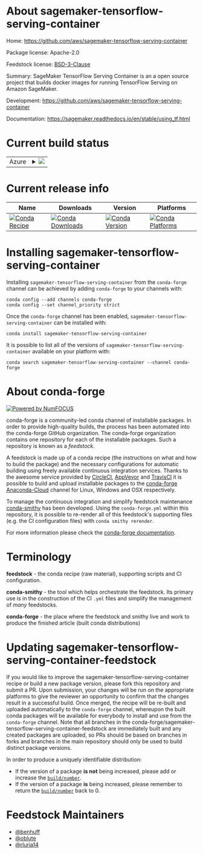 About sagemaker-tensorflow-serving-container
============================================

Home: https://github.com/aws/sagemaker-tensorflow-serving-container

Package license: Apache-2.0

Feedstock license: [BSD-3-Clause](https://github.com/conda-forge/sagemaker-tensorflow-serving-container-feedstock/blob/master/LICENSE.txt)

Summary: SageMaker TensorFlow Serving Container is an a open source project that builds docker images for running TensorFlow Serving on Amazon SageMaker.

Development: https://github.com/aws/sagemaker-tensorflow-serving-container

Documentation: https://sagemaker.readthedocs.io/en/stable/using_tf.html

Current build status
====================


<table>
    
  <tr>
    <td>Azure</td>
    <td>
      <details>
        <summary>
          <a href="https://dev.azure.com/conda-forge/feedstock-builds/_build/latest?definitionId=8635&branchName=master">
            <img src="https://dev.azure.com/conda-forge/feedstock-builds/_apis/build/status/sagemaker-tensorflow-serving-container-feedstock?branchName=master">
          </a>
        </summary>
        <table>
          <thead><tr><th>Variant</th><th>Status</th></tr></thead>
          <tbody><tr>
              <td>linux_64_python3.6.____73_pypy</td>
              <td>
                <a href="https://dev.azure.com/conda-forge/feedstock-builds/_build/latest?definitionId=8635&branchName=master">
                  <img src="https://dev.azure.com/conda-forge/feedstock-builds/_apis/build/status/sagemaker-tensorflow-serving-container-feedstock?branchName=master&jobName=linux&configuration=linux_64_python3.6.____73_pypy" alt="variant">
                </a>
              </td>
            </tr><tr>
              <td>linux_64_python3.6.____cpython</td>
              <td>
                <a href="https://dev.azure.com/conda-forge/feedstock-builds/_build/latest?definitionId=8635&branchName=master">
                  <img src="https://dev.azure.com/conda-forge/feedstock-builds/_apis/build/status/sagemaker-tensorflow-serving-container-feedstock?branchName=master&jobName=linux&configuration=linux_64_python3.6.____cpython" alt="variant">
                </a>
              </td>
            </tr><tr>
              <td>linux_64_python3.7.____73_pypy</td>
              <td>
                <a href="https://dev.azure.com/conda-forge/feedstock-builds/_build/latest?definitionId=8635&branchName=master">
                  <img src="https://dev.azure.com/conda-forge/feedstock-builds/_apis/build/status/sagemaker-tensorflow-serving-container-feedstock?branchName=master&jobName=linux&configuration=linux_64_python3.7.____73_pypy" alt="variant">
                </a>
              </td>
            </tr><tr>
              <td>linux_64_python3.7.____cpython</td>
              <td>
                <a href="https://dev.azure.com/conda-forge/feedstock-builds/_build/latest?definitionId=8635&branchName=master">
                  <img src="https://dev.azure.com/conda-forge/feedstock-builds/_apis/build/status/sagemaker-tensorflow-serving-container-feedstock?branchName=master&jobName=linux&configuration=linux_64_python3.7.____cpython" alt="variant">
                </a>
              </td>
            </tr><tr>
              <td>linux_64_python3.8.____cpython</td>
              <td>
                <a href="https://dev.azure.com/conda-forge/feedstock-builds/_build/latest?definitionId=8635&branchName=master">
                  <img src="https://dev.azure.com/conda-forge/feedstock-builds/_apis/build/status/sagemaker-tensorflow-serving-container-feedstock?branchName=master&jobName=linux&configuration=linux_64_python3.8.____cpython" alt="variant">
                </a>
              </td>
            </tr><tr>
              <td>linux_64_python3.9.____cpython</td>
              <td>
                <a href="https://dev.azure.com/conda-forge/feedstock-builds/_build/latest?definitionId=8635&branchName=master">
                  <img src="https://dev.azure.com/conda-forge/feedstock-builds/_apis/build/status/sagemaker-tensorflow-serving-container-feedstock?branchName=master&jobName=linux&configuration=linux_64_python3.9.____cpython" alt="variant">
                </a>
              </td>
            </tr><tr>
              <td>osx_64_python3.6.____73_pypy</td>
              <td>
                <a href="https://dev.azure.com/conda-forge/feedstock-builds/_build/latest?definitionId=8635&branchName=master">
                  <img src="https://dev.azure.com/conda-forge/feedstock-builds/_apis/build/status/sagemaker-tensorflow-serving-container-feedstock?branchName=master&jobName=osx&configuration=osx_64_python3.6.____73_pypy" alt="variant">
                </a>
              </td>
            </tr><tr>
              <td>osx_64_python3.6.____cpython</td>
              <td>
                <a href="https://dev.azure.com/conda-forge/feedstock-builds/_build/latest?definitionId=8635&branchName=master">
                  <img src="https://dev.azure.com/conda-forge/feedstock-builds/_apis/build/status/sagemaker-tensorflow-serving-container-feedstock?branchName=master&jobName=osx&configuration=osx_64_python3.6.____cpython" alt="variant">
                </a>
              </td>
            </tr><tr>
              <td>osx_64_python3.7.____73_pypy</td>
              <td>
                <a href="https://dev.azure.com/conda-forge/feedstock-builds/_build/latest?definitionId=8635&branchName=master">
                  <img src="https://dev.azure.com/conda-forge/feedstock-builds/_apis/build/status/sagemaker-tensorflow-serving-container-feedstock?branchName=master&jobName=osx&configuration=osx_64_python3.7.____73_pypy" alt="variant">
                </a>
              </td>
            </tr><tr>
              <td>osx_64_python3.7.____cpython</td>
              <td>
                <a href="https://dev.azure.com/conda-forge/feedstock-builds/_build/latest?definitionId=8635&branchName=master">
                  <img src="https://dev.azure.com/conda-forge/feedstock-builds/_apis/build/status/sagemaker-tensorflow-serving-container-feedstock?branchName=master&jobName=osx&configuration=osx_64_python3.7.____cpython" alt="variant">
                </a>
              </td>
            </tr><tr>
              <td>osx_64_python3.8.____cpython</td>
              <td>
                <a href="https://dev.azure.com/conda-forge/feedstock-builds/_build/latest?definitionId=8635&branchName=master">
                  <img src="https://dev.azure.com/conda-forge/feedstock-builds/_apis/build/status/sagemaker-tensorflow-serving-container-feedstock?branchName=master&jobName=osx&configuration=osx_64_python3.8.____cpython" alt="variant">
                </a>
              </td>
            </tr><tr>
              <td>osx_64_python3.9.____cpython</td>
              <td>
                <a href="https://dev.azure.com/conda-forge/feedstock-builds/_build/latest?definitionId=8635&branchName=master">
                  <img src="https://dev.azure.com/conda-forge/feedstock-builds/_apis/build/status/sagemaker-tensorflow-serving-container-feedstock?branchName=master&jobName=osx&configuration=osx_64_python3.9.____cpython" alt="variant">
                </a>
              </td>
            </tr>
          </tbody>
        </table>
      </details>
    </td>
  </tr>
</table>

Current release info
====================

| Name | Downloads | Version | Platforms |
| --- | --- | --- | --- |
| [![Conda Recipe](https://img.shields.io/badge/recipe-sagemaker--tensorflow--serving--container-green.svg)](https://anaconda.org/conda-forge/sagemaker-tensorflow-serving-container) | [![Conda Downloads](https://img.shields.io/conda/dn/conda-forge/sagemaker-tensorflow-serving-container.svg)](https://anaconda.org/conda-forge/sagemaker-tensorflow-serving-container) | [![Conda Version](https://img.shields.io/conda/vn/conda-forge/sagemaker-tensorflow-serving-container.svg)](https://anaconda.org/conda-forge/sagemaker-tensorflow-serving-container) | [![Conda Platforms](https://img.shields.io/conda/pn/conda-forge/sagemaker-tensorflow-serving-container.svg)](https://anaconda.org/conda-forge/sagemaker-tensorflow-serving-container) |

Installing sagemaker-tensorflow-serving-container
=================================================

Installing `sagemaker-tensorflow-serving-container` from the `conda-forge` channel can be achieved by adding `conda-forge` to your channels with:

```
conda config --add channels conda-forge
conda config --set channel_priority strict
```

Once the `conda-forge` channel has been enabled, `sagemaker-tensorflow-serving-container` can be installed with:

```
conda install sagemaker-tensorflow-serving-container
```

It is possible to list all of the versions of `sagemaker-tensorflow-serving-container` available on your platform with:

```
conda search sagemaker-tensorflow-serving-container --channel conda-forge
```


About conda-forge
=================

[![Powered by NumFOCUS](https://img.shields.io/badge/powered%20by-NumFOCUS-orange.svg?style=flat&colorA=E1523D&colorB=007D8A)](http://numfocus.org)

conda-forge is a community-led conda channel of installable packages.
In order to provide high-quality builds, the process has been automated into the
conda-forge GitHub organization. The conda-forge organization contains one repository
for each of the installable packages. Such a repository is known as a *feedstock*.

A feedstock is made up of a conda recipe (the instructions on what and how to build
the package) and the necessary configurations for automatic building using freely
available continuous integration services. Thanks to the awesome service provided by
[CircleCI](https://circleci.com/), [AppVeyor](https://www.appveyor.com/)
and [TravisCI](https://travis-ci.com/) it is possible to build and upload installable
packages to the [conda-forge](https://anaconda.org/conda-forge)
[Anaconda-Cloud](https://anaconda.org/) channel for Linux, Windows and OSX respectively.

To manage the continuous integration and simplify feedstock maintenance
[conda-smithy](https://github.com/conda-forge/conda-smithy) has been developed.
Using the ``conda-forge.yml`` within this repository, it is possible to re-render all of
this feedstock's supporting files (e.g. the CI configuration files) with ``conda smithy rerender``.

For more information please check the [conda-forge documentation](https://conda-forge.org/docs/).

Terminology
===========

**feedstock** - the conda recipe (raw material), supporting scripts and CI configuration.

**conda-smithy** - the tool which helps orchestrate the feedstock.
                   Its primary use is in the construction of the CI ``.yml`` files
                   and simplify the management of *many* feedstocks.

**conda-forge** - the place where the feedstock and smithy live and work to
                  produce the finished article (built conda distributions)


Updating sagemaker-tensorflow-serving-container-feedstock
=========================================================

If you would like to improve the sagemaker-tensorflow-serving-container recipe or build a new
package version, please fork this repository and submit a PR. Upon submission,
your changes will be run on the appropriate platforms to give the reviewer an
opportunity to confirm that the changes result in a successful build. Once
merged, the recipe will be re-built and uploaded automatically to the
`conda-forge` channel, whereupon the built conda packages will be available for
everybody to install and use from the `conda-forge` channel.
Note that all branches in the conda-forge/sagemaker-tensorflow-serving-container-feedstock are
immediately built and any created packages are uploaded, so PRs should be based
on branches in forks and branches in the main repository should only be used to
build distinct package versions.

In order to produce a uniquely identifiable distribution:
 * If the version of a package **is not** being increased, please add or increase
   the [``build/number``](https://docs.conda.io/projects/conda-build/en/latest/resources/define-metadata.html#build-number-and-string).
 * If the version of a package **is** being increased, please remember to return
   the [``build/number``](https://docs.conda.io/projects/conda-build/en/latest/resources/define-metadata.html#build-number-and-string)
   back to 0.

Feedstock Maintainers
=====================

* [@benhuff](https://github.com/benhuff/)
* [@oblute](https://github.com/oblute/)
* [@rluria14](https://github.com/rluria14/)

